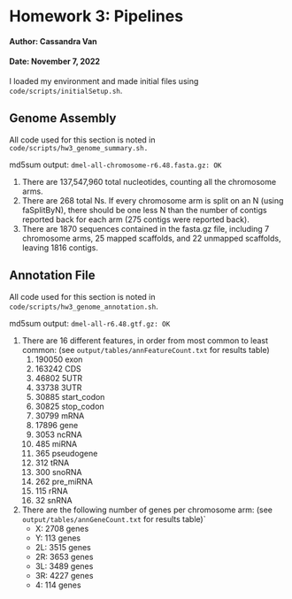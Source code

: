 # Homework 3: Pipelines

#### Author: Cassandra Van
#### Date: November 7, 2022

I loaded my environment and made initial files using `code/scripts/initialSetup.sh`.

## Genome Assembly
All code used for this section is noted in `code/scripts/hw3_genome_summary.sh.`

md5sum output: `dmel-all-chromosome-r6.48.fasta.gz: OK`

1. There are 137,547,960 total nucleotides, counting all the chromosome arms.
2. There are 268 total Ns. If every chromosome arm is split on an N (using faSplitByN), there should be one less N than the number of contigs reported back for each arm (275 contigs were reported back).
3. There are 1870 sequences contained in the fasta.gz file, including 7 chromosome arms, 25 mapped scaffolds, and 22 unmapped scaffolds, leaving 1816 contigs.

## Annotation File
All code used for this section is noted in `code/scripts/hw3_genome_annotation.sh`.

md5sum output: `dmel-all-r6.48.gtf.gz: OK`

1. There are 16 different features, in order from most common to least common: 
(see `output/tables/annFeatureCount.txt` for results table)
    1. 190050 exon
    2. 163242 CDS
    3.  46802 5UTR
    4.  33738 3UTR
    5.  30885 start_codon
    6.  30825 stop_codon
    7.  30799 mRNA
    8.  17896 gene
    9.   3053 ncRNA
    10.   485 miRNA
    11.   365 pseudogene
    12.   312 tRNA
    13.   300 snoRNA
    14.   262 pre_miRNA
    15.   115 rRNA
    16.    32 snRNA
2. There are the following number of genes per chromosome arm:
(see `output/tables/annGeneCount.txt` for results table)`
    - X:  2708 genes
    - Y:  113 genes
    - 2L: 3515 genes
    - 2R: 3653 genes
    - 3L: 3489 genes
    - 3R: 4227 genes
    - 4:  114 genes

